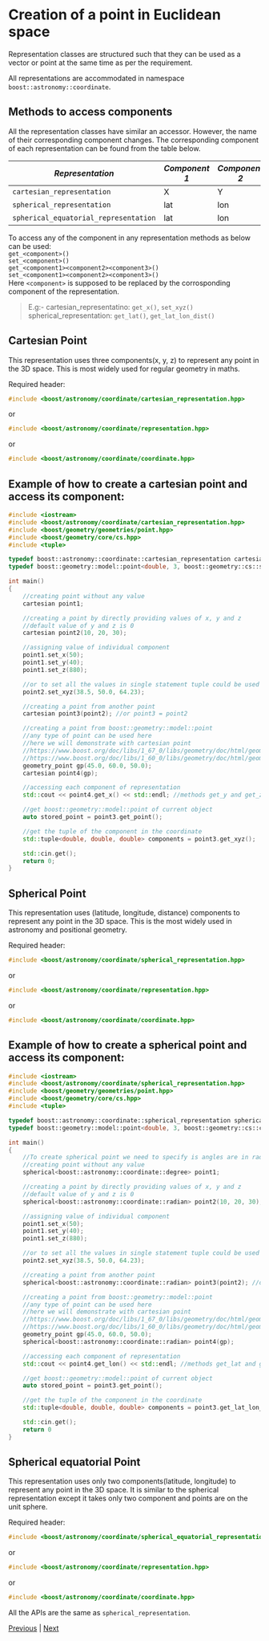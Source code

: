 # Creation of a point in Euclidean space

Representation classes are structured such that they can be used as a vector or point at the same time as per the requirement.

All representations are accommodated in namespace `boost::astronomy::coordinate`.

## Methods to access components
All the representation classes have similar an accessor. However, the name of their corresponding component changes. The corresponding component of each representation can be found from the table below.

| *Representation*                      | *Component 1* | *Component 2* | *Component 3*
|---------------------------------------|---------------|---------------|---
| `cartesian_representation`            | X             | Y             | Z
| `spherical_representation`            | lat           | lon           | dist
| `spherical_equatorial_representation` | lat           | lon           | -

To access any of the component in any representation methods as below can be used:<br>
`get_<component>()`<br>
`set_<component>()`<br>
`get_<component1><component2><component3>()`<br>
`set_<component1><component2><component3>()`<br>
Here `<component>` is supposed to be replaced by the corrosponding component of the representation.<br>
>E.g:- cartesian_representatino: `get_x()`, `set_xyz()`<br>
spherical_representation: `get_lat()`, `get_lat_lon_dist()`

## Cartesian Point
This representation uses three components(x, y, z) to represent any point in the 3D space. This is most widely used for regular geometry in maths.

Required header:
```c++
#include <boost/astronomy/coordinate/cartesian_representation.hpp>
```
or
```c++
#include <boost/astronomy/coordinate/representation.hpp>
```
or
```c++
#include <boost/astronomy/coordinate/coordinate.hpp>
```
## Example of how to create a cartesian point and access its component:
```c++
#include <iostream>
#include <boost/astronomy/coordinate/cartesian_representation.hpp>
#include <boost/geometry/geometries/point.hpp>
#include <boost/geometry/core/cs.hpp>
#include <tuple>

typedef boost::astronomy::coordinate::cartesian_representation cartesian;
typedef boost::geometry::model::point<double, 3, boost::geometry::cs::spherical<boost::geometry::degree>> geometry_point;

int main()
{
    //creating point without any value
    cartesian point1;

    //creating a point by directly providing values of x, y and z
    //default value of y and z is 0
    cartesian point2(10, 20, 30);

    //assigning value of individual component
    point1.set_x(50);
    point1.set_y(40);
    point1.set_z(880);

    //or to set all the values in single statement tuple could be used as follow
    point2.set_xyz(38.5, 50.0, 64.23);

    //creating a point from another point
    cartesian point3(point2); //or point3 = point2

    //creating a point from boost::geometry::model::point
    //any type of point can be used here 
    //here we will demonstrate with cartesian point
    //https://www.boost.org/doc/libs/1_67_0/libs/geometry/doc/html/geometry/reference/models/model_point.html
    //https://www.boost.org/doc/libs/1_60_0/libs/geometry/doc/html/geometry/reference/cs.html
    geometry_point gp(45.0, 60.0, 50.0);
    cartesian point4(gp);

    //accessing each component of representation
    std::cout << point4.get_x() << std::endl; //methods get_y and get_z are available

    //get boost::geometry::model::point of current object
    auto stored_point = point3.get_point();

    //get the tuple of the component in the coordinate
    std::tuple<double, double, double> components = point3.get_xyz();

    std::cin.get();
    return 0;
}
```

## Spherical Point
This representation uses (latitude, longitude, distance) components to represent any point in the 3D space. This is the most widely used in astronomy and positional geometry.

Required header:
```c++
#include <boost/astronomy/coordinate/spherical_representation.hpp>
```
or
```c++
#include <boost/astronomy/coordinate/representation.hpp>
```
or
```c++
#include <boost/astronomy/coordinate/coordinate.hpp>
```
## Example of how to create a spherical point and access its component:
```c++
#include <iostream>
#include <boost/astronomy/coordinate/spherical_representation.hpp>
#include <boost/geometry/geometries/point.hpp>
#include <boost/geometry/core/cs.hpp>
#include <tuple>

typedef boost::astronomy::coordinate::spherical_representation spherical;
typedef boost::geometry::model::point<double, 3, boost::geometry::cs::cartesian> geometry_point;

int main()
{
    //To create spherical point we need to specify is angles are in radian or degree
    //creating point without any value
    spherical<boost::astronomy::coordinate::degree> point1;

    //creating a point by directly providing values of x, y and z
    //default value of y and z is 0
    spherical<boost::astronomy::coordinate::radian> point2(10, 20, 30);

    //assigning value of individual component
    point1.set_x(50);
    point1.set_y(40);
    point1.set_z(880);

    //or to set all the values in single statement tuple could be used as follow
    point2.set_xyz(38.5, 50.0, 64.23);

    //creating a point from another point
    spherical<boost::astronomy::coordinate::radian> point3(point2); //or point3 = point2

    //creating a point from boost::geometry::model::point
    //any type of point can be used here 
    //here we will demonstrate with cartesian point
    //https://www.boost.org/doc/libs/1_67_0/libs/geometry/doc/html/geometry/reference/models/model_point.html
    //https://www.boost.org/doc/libs/1_60_0/libs/geometry/doc/html/geometry/reference/cs.html
    geometry_point gp(45.0, 60.0, 50.0);
    spherical<boost::astronomy::coordinate::radian> point4(gp);

    //accessing each component of representation
    std::cout << point4.get_lon() << std::endl; //methods get_lat and get_dist are available

    //get boost::geometry::model::point of current object
    auto stored_point = point3.get_point();

    //get the tuple of the component in the coordinate
    std::tuple<double, double, double> components = point3.get_lat_lon_dist();

    std::cin.get();
    return 0
}
```

## Spherical equatorial Point
This representation uses only two components(latitude, longitude) to represent any point in the 3D space. It is similar to the spherical representation except it takes only two component and points are on the unit sphere.

Required header:
```c++
#include <boost/astronomy/coordinate/spherical_equatorial_representation.hpp>
```
or
```c++
#include <boost/astronomy/coordinate/representation.hpp>
```
or
```c++
#include <boost/astronomy/coordinate/coordinate.hpp>
```

All the APIs are the same as `spherical_representation`.

[Previous](euclidean_coordinate.md) | [Next](coordinate_conversion.md)

